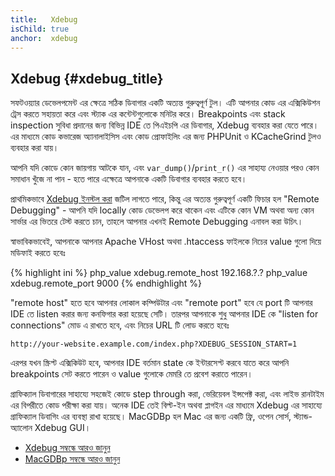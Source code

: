 ```yaml
---
title:   Xdebug
isChild: true
anchor:  xdebug
---
```


## Xdebug {#xdebug_title}

সফটওয়্যার ডেভেলপমেন্ট এর ক্ষেত্রে সঠিক ডিবাগার একটি অত্যন্ত গুরুত্বপূর্ণ টুল। এটি আপনার কোড এর এক্সিকিউশন ট্রেস করতে সহায়তা করে
এবং স্ট্যাক এর কন্টেন্টগুলোকে মনিটর করে। Breakpoints এবং stack inspection সুবিধা প্রদানের জন্য বিভিন্ন IDE তে পিএইচপি এর
ডিবাগার, Xdebug ব্যবহার করা যেতে পারে। এর মাধ্যমে কোড কভারেজ অ্যানালাইসিস এবং কোড প্রোফাইলিং এর জন্য PHPUnit ও
KCacheGrind টুলও ব্যবহার করা যায়।

আপনি যদি কোডে কোন জায়গায় আটকে যান, এবং `var_dump()`/`print_r()` এর সাহায্য নেওয়ার পরও কোন সমাধান খুঁজে না পান -
হতে পারে এক্ষেত্রে আপনাকে একটি ডিবাগার ব্যবহার করতে হবে।

প্রাথমিকভাবে [Xdebug ইনস্টল করা][xdebug-install] জটিল লাগতে পারে, কিন্তু এর অত্যন্ত গুরুত্বপূর্ণ একটি ফিচার হল "Remote Debugging" - আপনি
যদি locally কোড ডেভেলপ করে থাকেন এবং এটিকে কোন VM অথবা অন্য কোন সার্ভার এর ভিতরে টেস্ট করতে চান, তাহলে আপনার এখনই Remote Debugging
এনাবল করা উচিৎ।

স্বাভাবিকভাবেই, আপনাকে আপনার Apache VHost অথবা .htaccess ফাইলকে নিচের value গুলো দিয়ে মডিফাই করতে হবেঃ

{% highlight ini %}
php_value xdebug.remote_host 192.168.?.?
php_value xdebug.remote_port 9000
{% endhighlight %}

"remote host" হতে হবে আপনার লোকাল কম্পিউটার এবং "remote port" হবে যে port টি আপনার IDE তে listen করার জন্য কনফিগার করা হয়েছে সেটি।
তারপর আপনাকে শুধু আপনার IDE কে "listen for connections" মোড এ রাখতে হবে, এবং নিচের URL টি লোড করতে হবেঃ

    http://your-website.example.com/index.php?XDEBUG_SESSION_START=1

এরপর যখন স্ক্রিপ্ট এক্সিকিউট হবে, আপনার IDE বর্তমান state কে ইন্টারসেপ্ট করবে যাতে করে আপনি breakpoints সেট করতে পারেন ও value গুলোকে মেমরি
তে প্রবেশ করাতে পারেন।

গ্রাফিক্যাল ডিবাগারের সাহায্যে সহজেই কোডে step through করা, ভেরিয়েবল ইন্সপেক্ট করা, এবং লাইভ রানটাইম এর বিপরীতে কোড পরীক্ষা করা যায়।
অনেক IDE তেই বিল্ট-ইন অথবা প্লাগইন এর মাধ্যমে Xdebug এর সাহায্যে গ্রাফিক্যাল ডিবাগিং এর ব্যবস্থা রাখা হয়েছে। MacGDBp হল Mac এর জন্য একটি ফ্রি, ওপেন সোর্স,
স্ট্যান্ড-অ্যালোন  Xdebug GUI।

 * [Xdebug সম্বন্ধে আরও জানুন][xdebug-docs]
 * [MacGDBp সম্বন্ধে আরও জানুন][macgdbp-install]


[xdebug-install]: http://xdebug.org/docs/install
[xdebug-docs]: http://xdebug.org/docs/
[macgdbp-install]: http://www.bluestatic.org/software/macgdbp/
